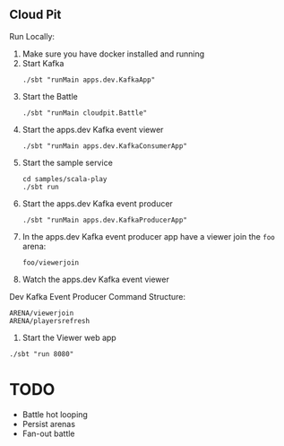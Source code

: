 Cloud Pit
---------

Run Locally:
1. Make sure you have docker installed and running
1. Start Kafka
    ```
    ./sbt "runMain apps.dev.KafkaApp"
    ```
1. Start the Battle
    ```
    ./sbt "runMain cloudpit.Battle"
    ```
1. Start the apps.dev Kafka event viewer
    ```
    ./sbt "runMain apps.dev.KafkaConsumerApp"
    ```
1. Start the sample service
    ```
    cd samples/scala-play
    ./sbt run
    ```
1. Start the apps.dev Kafka event producer
    ```
    ./sbt "runMain apps.dev.KafkaProducerApp"
    ```
1. In the apps.dev Kafka event producer app have a viewer join the `foo` arena:
    ```
    foo/viewerjoin
    ```
1. Watch the apps.dev Kafka event viewer

Dev Kafka Event Producer Command Structure:
```
ARENA/viewerjoin
ARENA/playersrefresh
```

1. Start the Viewer web app
```
./sbt "run 8080"
```

# TODO

- Battle hot looping
- Persist arenas
- Fan-out battle
